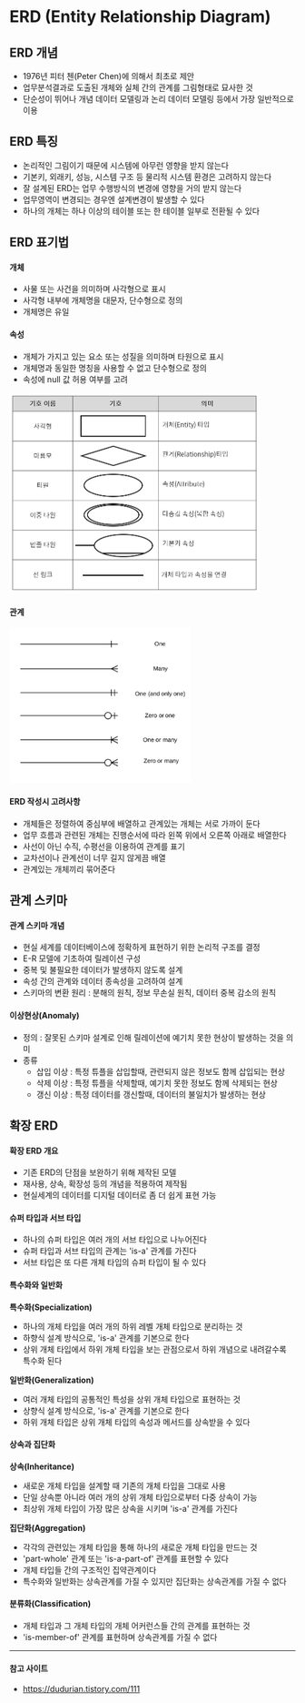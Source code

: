 # ERD (Entity Relationship Diagram)

## ERD 개념

- 1976년 피터 첸(Peter Chen)에 의해서 최초로 제안
- 업무분석결과로 도출된 개체와 실체 간의 관계를 그림형태로 묘사한 것
- 단순성이 뛰어나 개념 데이터 모델링과 논리 데이터 모델링 등에서 가장 일반적으로 이용



## ERD 특징

- 논리적인 그림이기 때문에 시스템에 아무런 영향을 받지 않는다
- 기본키, 외래키, 성능, 시스템 구조 등 물리적 시스템 환경은 고려하지 않는다
- 잘 설계된 ERD는 업무 수행방식의 변경에 영향을 거의 받지 않는다
- 업무영역이 변경되는 경우엔 설계변경이 발생할 수 있다
- 하나의 개체는 하나 이상의 테이블 또는 한 테이블 일부로 전환될 수 있다



## ERD 표기법

#### 개체

- 사물 또는 사건을 의미하며 사각형으로 표시
- 사각형 내부에 개체명을 대문자, 단수형으로 정의
- 개체명은 유일



#### 속성

- 개체가 가지고 있는 요소 또는 성질을 의미하며 타원으로 표시
- 개체명과 동일한 명칭을 사용할 수 없고 단수형으로 정의
- 속성에 null 값 허용 여부를 고려

<img src="./assets/ERD 속성.png" alt="ERD 속성" style="zoom: 50%;" />



#### 관계

<img src="./assets/ERD 관계.png" alt="ERD 관계" style="zoom: 70%;" />



#### ERD 작성시 고려사항

- 개체들은 정렬하여 중심부에 배열하고 관계있는 개체는 서로 가까이 둔다
- 업무 흐름과 관련된 개체는 진행순서에 따라 왼쪽 위에서 오른쪽 아래로 배열한다
- 사선이 아닌 수직, 수평선을 이용하여 관계를 표기
- 교차선이나 관계선이 너무 길지 않게끔 배열
- 관계있는 개체끼리 묶어준다



## 관계 스키마

#### 관계 스키마 개념

- 현실 세계를 데이터베이스에 정확하게 표현하기 위한 논리적 구조를 결정
- E-R 모델에 기초하여 릴레이션 구성
- 중복 및 불필요한 데이터가 발생하지 않도록 설계
- 속성 간의 관계와 데이터 종속성을 고려하여 설계
- 스키마의 변환 원리 : 분해의 원칙, 정보 무손실 원칙, 데이터 중복 감소의 원칙



#### 이상현상(Anomaly)

- 정의 : 잘못된 스키마 설계로 인해 릴레이션에 예기치 못한 현상이 발생하는 것을 의미
- 종류
  - 삽입 이상 : 특정 튜플을 삽입할때, 관련되지 않은 정보도 함께 삽입되는 현상
  - 삭제 이상 : 특정 튜플을 삭제할때, 예기치 못한 정보도 함께 삭제되는 현상
  - 갱신 이상 : 특정 데이터를 갱신할때, 데이터의 불일치가 발생하는 현상



## 확장 ERD

#### 확장 ERD 개요

- 기존 ERD의 단점을 보완하기 위해 제작된 모델
- 재사용, 상속, 확장성 등의 개념을 적용하여 제작됨
- 현실세계의 데이터를 디지털 데이터로 좀 더 쉽게 표현 가능



#### 슈퍼 타입과 서브 타입

- 하나의 슈퍼 타입은 여러 개의 서브 타입으로 나누어진다
- 슈퍼 타입과 서브 타입의 관계는 'is-a' 관계를 가진다
- 서브 타입은 또 다른 개체 타입의 슈퍼 타입이 될 수 있다



#### 특수화와 일반화

**특수화(Specialization)**

- 하나의 개체 타입을 여러 개의 하위 레벨 개체 타입으로 분리하는 것
- 하향식 설계 방식으로, 'is-a' 관계를 기본으로 한다
- 상위 개체 타입에서 하위 개체 타입을 보는 관점으로서 하위 개념으로 내려갈수록 특수화 된다



**일반화(Generalization)**

- 여러 개체 타입의 공통적인 특성을 상위 개체 타입으로 표현하는 것
- 상향식 설계 방식으로, 'is-a' 관계를 기본으로 한다
- 하위 개체 타입은 상위 개체 타입의 속성과 메서드를 상속받을 수 있다



#### 상속과 집단화

**상속(Inheritance)**

- 새로운 개체 타입을 설계할 때 기존의 개체 타입을 그대로 사용
- 단일 상속뿐 아니라 여러 개의 상위 개체 타입으로부터 다중 상속이 가능
- 최상위 개체 타입이 가장 많은 상속을 시키며 'is-a' 관계를 가진다



**집단화(Aggregation)**

- 각각의 관련있는 개체 타입을 통해 하나의 새로운 개체 타입을 만드는 것
- 'part-whole' 관계 또는 'is-a-part-of' 관계를 표현할 수 있다
- 개체 타입들 간의 구조적인 집약관계이다
- 특수화와 일반화는 상속관계를 가질 수 있지만 집단화는 상속관계를 가질 수 없다



#### 분류화(Classification)

- 개체 타입과 그 개체 타입의 개체 어커런스들 간의 관계를 표현하는 것
- 'is-member-of' 관계를 표현하며 상속관계를 가질 수 없다

---

#### 참고 사이트

- https://dudurian.tistory.com/111